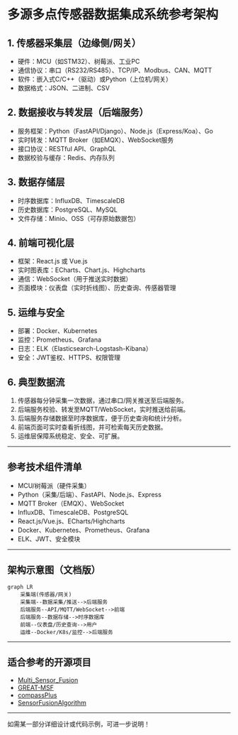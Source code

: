 # 多源多点传感器数据集成系统参考架构

## 1. 传感器采集层（边缘侧/网关）
- 硬件：MCU（如STM32）、树莓派、工业PC
- 通信协议：串口（RS232/RS485）、TCP/IP、Modbus、CAN、MQTT
- 软件：嵌入式C/C++（驱动）或Python（上位机/网关）
- 数据格式：JSON、二进制、CSV

## 2. 数据接收与转发层（后端服务）
- 服务框架：Python（FastAPI/Django）、Node.js（Express/Koa）、Go
- 实时转发：MQTT Broker（如EMQX）、WebSocket服务
- 接口协议：RESTful API、GraphQL
- 数据校验与缓存：Redis、内存队列

## 3. 数据存储层
- 时序数据库：InfluxDB、TimescaleDB
- 历史数据库：PostgreSQL、MySQL
- 文件存储：Minio、OSS（可存原始数据包）

## 4. 前端可视化层
- 框架：React.js 或 Vue.js
- 实时图表库：ECharts、Chart.js、Highcharts
- 通信：WebSocket（用于推送实时数据）
- 页面模块：仪表盘（实时折线图）、历史查询、传感器管理

## 5. 运维与安全
- 部署：Docker、Kubernetes
- 监控：Prometheus、Grafana
- 日志：ELK（Elasticsearch-Logstash-Kibana）
- 安全：JWT鉴权、HTTPS、权限管理  

## 6. 典型数据流
1. 传感器每分钟采集一次数据，通过串口/网关推送至后端服务。
2. 后端服务校验、转发至MQTT/WebSocket，实时推送给前端。
3. 后端服务存储数据至时序数据库，便于历史查询和统计分析。
4. 前端页面可实时查看折线图，并可检索每天历史数据。
5. 运维层保障系统稳定、安全、可扩展。

---

## 参考技术组件清单
- MCU/树莓派（硬件采集）
- Python（采集/后端）、FastAPI、Node.js、Express
- MQTT Broker（EMQX）、WebSocket
- InfluxDB、TimescaleDB、PostgreSQL
- React.js/Vue.js、ECharts/Highcharts
- Docker、Kubernetes、Prometheus、Grafana
- ELK、JWT、安全模块

---

## 架构示意图（文档版）

```mermaid
graph LR
    采集端(传感器/网关)
    采集端--数据采集/推送-->后端服务
    后端服务--API/MQTT/WebSocket-->前端
    后端服务--数据存储-->时序数据库
    前端--仪表盘/历史查询-->用户
    运维--Docker/K8s/监控-->后端服务
```

---

## 适合参考的开源项目
- [Multi_Sensor_Fusion](https://blog.csdn.net/gitblog_00040/article/details/137670340)
- [GREAT-MSF](https://github.com/xinyeDai/GREAT-MSF)
- [compassPlus](https://gitee.com/hw_cc/compassPlus)
- [SensorFusionAlgorithm](https://github.com/chaksw/SensorFusionAlgorithm)

---

如需某一部分详细设计或代码示例，可进一步说明！